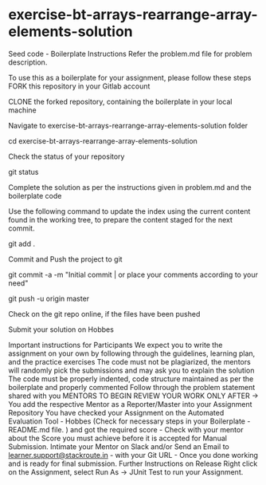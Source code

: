 # exercise-bt-arrays-rearrange-array-elements-solution
Seed code - Boilerplate
Instructions
Refer the problem.md file for problem description.

To use this as a boilerplate for your assignment, please follow these steps
FORK this repository in your Gitlab account

CLONE the forked repository, containing the boilerplate in your local machine

Navigate to exercise-bt-arrays-rearrange-array-elements-solution folder

cd exercise-bt-arrays-rearrange-array-elements-solution

Check the status of your repository

git status

Complete the solution as per the instructions given in problem.md and the boilerplate code

Use the following command to update the index using the current content found in the working tree, to prepare the content staged for the next commit.

git add .

Commit and Push the project to git

git commit -a -m "Initial commit | or place your comments according to your need"

git push -u origin master

Check on the git repo online, if the files have been pushed

Submit your solution on Hobbes

Important instructions for Participants
We expect you to write the assignment on your own by following through the guidelines, learning plan, and the practice exercises
The code must not be plagiarized, the mentors will randomly pick the submissions and may ask you to explain the solution
The code must be properly indented, code structure maintained as per the boilerplate and properly commented
Follow through the problem statement shared with you
MENTORS TO BEGIN REVIEW YOUR WORK ONLY AFTER ->
You add the respective Mentor as a Reporter/Master into your Assignment Repository
You have checked your Assignment on the Automated Evaluation Tool - Hobbes (Check for necessary steps in your Boilerplate - README.md file. ) and got the required score - Check with your mentor about the Score you must achieve before it is accepted for Manual Submission.
Intimate your Mentor on Slack and/or Send an Email to learner.support@stackroute.in - with your Git URL - Once you done working and is ready for final submission.
Further Instructions on Release
Right click on the Assignment, select Run As -> JUnit Test to run your Assignment.

